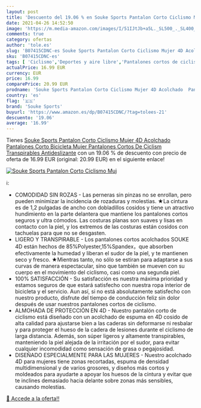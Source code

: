 ```yaml
---
layout: post
title: 'Descuento del 19.06 % en Souke Sports Pantalon Corto Ciclismo Muj'
date: 2021-04-26 14:52:50
image: 'https://m.media-amazon.com/images/I/51IJtJb+a5L._SL500_._SL400_.jpg'
comments: true
category: ofertas
author: 'tole.es'
slug: 'B07415CDNC-es Souke Sports Pantalon Corto Ciclismo Mujer 4D Acolchado...'
sku: 'B07415CDNC-es'
tags: [ 'Ciclismo','Deportes y aire libre','Pantalones cortos de ciclismo para mujer','Partes de abajo de ciclismo para mujer','Ropa de ciclismo','Ropa de ciclismo para mujer','Ropa y equipo para deportes','bicicleta','souke sports', ]
actualPrice: 16.99 EUR
currency: EUR
price: 16.99
comparePrice: 20.99 EUR
prodname: 'Souke Sports Pantalon Corto Ciclismo Mujer 4D Acolchado  Pantalones Corto Bicicleta Mujer  Pantalones Cortos De Ciclism Transpirables Antideslizante'
country: 'es'
flag: '🇪🇸'
brand: 'Souke Sports'
buyurl: 'https://www.amazon.es/dp/B07415CDNC/?tag=tolees-21'
descuento: '19.06'
average: '16.99'
---
```


Tienes [Souke Sports Pantalon Corto Ciclismo Mujer 4D Acolchado  Pantalones Corto Bicicleta Mujer  Pantalones Cortos De Ciclism Transpirables Antideslizante](https://www.amazon.es/dp/B07415CDNC/?tag=tolees-21) con un 19.06 % de descuento con precio de oferta de 16.99 EUR (original: 20.99 EUR) en el siguiente enlace!

[![Souke Sports Pantalon Corto Ciclismo Muj](https://m.media-amazon.com/images/I/51IJtJb+a5L._SL500_._SL400_.jpg)](https://www.amazon.es/dp/B07415CDNC/?tag=tolees-21)

ℹ️:

- COMODIDAD SIN ROZAS - Las perneras sin pinzas no se enrollan, pero pueden minimizar la incidencia de rozaduras y molestias. ★La cintura es de 1,2 pulgadas de ancho con dobladillos cosidos y tiene un atractivo hundimiento en la parte delantera que mantiene los pantalones cortos seguros y ultra cómodos. Las costuras planas son suaves y lisas en contacto con la piel, y los extremos de las costuras están cosidos con tachuelas para que no se desgasten.
- LIGERO Y TRANSPIRABLE - Los pantalones cortos acolchados SOUKE 4D están hechos de 85%Polyester,15%Spandex，que absorben efectivamente la humedad y liberan el sudor de la piel, y te mantienen seco y fresco. ★Mientras tanto, no sólo se estiran para adaptarse a sus curvas de manera espectacular, sino que también se mueven con su cuerpo en el movimiento del ciclismo, casi como una segunda piel.
- 100% SATISFACCIÓN - Su satisfacción es nuestra máxima prioridad y estamos seguros de que estará satisfecho con nuestra ropa interior de bicicleta y el servicio. Aun así, si no está absolutamente satisfecho con nuestro producto, disfrute del tiempo de conducción feliz sin dolor después de usar nuestros pantalones cortos de ciclismo.
- ALMOHADA DE PROTECCIÓN EN 4D - Nuestro pantalón corto de ciclismo está diseñado con un acolchado de espuma en 4D cosido de alta calidad para ajustarse bien a las caderas sin deformarse ni resbalar y para proteger el hueso de la cadera de lesiones durante el ciclismo de larga distancia. Además, son súper ligeros y altamente transpirables, manteniendo la piel alejada de la irritación por el sudor, para evitar cualquier incomodidad como sensación de grasa o pegajosidad.
- DISEÑADO ESPECIALMENTE PARA LAS MUJERES - Nuestro acolchado 4D para mujeres tiene zonas recortadas, espuma de densidad multidimensional y de varios grosores, y diseños más cortos y moldeados para ayudarte a apoyar los huesos de la cintura y evitar que te inclines demasiado hacia delante sobre zonas más sensibles, causando molestias.

[🛒 Accede a la oferta!!](https://www.amazon.es/dp/B07415CDNC/?tag=tolees-21)
